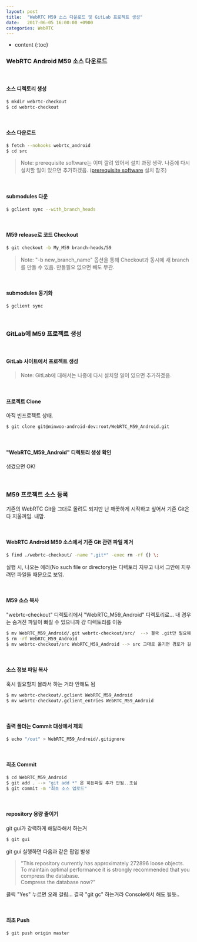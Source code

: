 ```yaml
---
layout: post
title:  "WebRTC M59 소스 다운로드 및 GitLab 프로젝트 생성"
date:   2017-06-05 16:00:00 +0900
categories: WebRTC
---
```


* content
{:toc}


### WebRTC Android M59 소스 다운로드

<br>

#### 소스 디렉토리 생성
```sh
$ mkdir webrtc-checkout
$ cd webrtc-checkout
```

<br>

#### 소스 다운로드
```sh
$ fetch --nohooks webrtc_android
$ cd src
```
> Note:
> prerequisite software는 이미 깔려 있어서 설치 과정 생략.
> 나중에 다시 설치할 일이 있으면 추가하겠음.
> ([prerequisite software](https://webrtc.org/native-code/development/prerequisite-sw/) 설치 참조)

<br>

#### submodules 다운
```sh
$ gclient sync --with_branch_heads
```

<br>

#### M59 release로 코드 Checkout
```sh
$ git checkout -b My_M59 branch-heads/59
```
> Note:
> "-b new_branch_name" 옵션을 통해 Checkout과 동시에 새 branch를 만들 수 있음.
> 만들필요 없으면 빼도 무관.

<br>

#### submodules 동기화
```sh
$ gclient sync
```

<br>

### GitLab에 M59 프로젝트 생성

<br>

#### GitLab 사이트에서 프로젝트 생성
> Note:
> GitLab에 대해서는 나중에 다시 설치할 일이 있으면 추가하겠음.

<br>

#### 프로젝트 Clone
아직 빈프로젝트 상태.
```sh
$ git clone git@minwoo-android-dev:root/WebRTC_M59_Android.git
```

<br>

#### "WebRTC_M59_Android" 디렉토리 생성 확인
생겼으면 OK!

<br>

### M59 프로젝트 소스 등록
기존의 WebRTC Git을 그대로 올려도 되지만
난 깨끗하게 시작하고 싶어서 기존 Git은 다 지울꺼임. 내맘.

<br>

#### WebRTC Android M59 소스에서 기존 Git 관련 파일 제거
```sh
$ find ./webrtc-checkout/ -name ".git*" -exec rm -rf {} \;
```

실행 시, 나오는 에러(No such file or directory)는
디렉토리 지우고 나서 그안에 지우려던 파일들 때문으로 보임.

<br>

#### M59 소스 복사
"webrtc-checkout" 디렉토리에서 "WebRTC_M59_Android" 디렉토리로...
내 경우는 숨겨진 파일이 빠질 수 있으니까 걍 디렉토리를 이동

```sh
$ mv WebRTC_M59_Android/.git webrtc-checkout/src/  --> 결국 .git만 필요해
$ rm -rf WebRTC_M59_Android
$ mv webrtc-checkout/src WebRTC_M59_Android --> src 그대로 옮기면 경로가 길어져서 git 동작도 느리게함
```

<br>

#### 소스 정보 파일 복사
혹시 필요할지 몰라서 하는 거라 안해도 됨

```sh
$ mv webrtc-checkout/.gclient WebRTC_M59_Android
$ mv webrtc-checkout/.gclient_entries WebRTC_M59_Android
```

<br>

#### 출력 폴더는 Commit 대상에서 제외
```sh
$ echo "/out" > WebRTC_M59_Android/.gitignore
```

<br>

#### 최초 Commit
```sh
$ cd WebRTC_M59_Android
$ git add . --> "git add *" 은 히든파일 추가 안됨..조심
$ git commit -m "최초 소스 업로드"
```

<br>

#### repository 용량 줄이기
git gui가 강력하게 해달라해서 하는거

```sh
$ git gui
```

git gui 실행하면 다음과 같은 팝업 발생

> "This repository currently has approximately 272896 loose objects.
> <br> To maintain optimal performance it is strongly recommended that you compress the database.
> <br> Compress the database now?"

클릭 "Yes" 누르면 오래 걸림...
결국 "git gc" 하는거라 Console에서 해도 될듯..

<br>

#### 최초 Push
```sh
$ git push origin master
```

<br>
